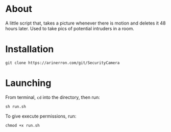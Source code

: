 # About
A little script that, takes a picture whenever there is motion and deletes it 48 hours later. Used to take pics of potential intruders in a room.

# Installation
```
git clone https://arinerron.com/git/SecurityCamera
```

# Launching
From terminal, `cd` into the directory, then run:
```
sh run.sh
```

To give execute permissions, run:
```
chmod +x run.sh
```

